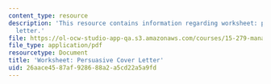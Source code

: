```yaml
---
content_type: resource
description: 'This resource contains information regarding worksheet: persuasive cover
  letter.'
file: https://ol-ocw-studio-app-qa.s3.amazonaws.com/courses/15-279-management-communication-for-undergraduates-fall-2012/26aace4587af928688a2a5cd22a5a9fd_MIT15_279F12_coverLttrWkst.pdf
file_type: application/pdf
resourcetype: Document
title: 'Worksheet: Persuasive Cover Letter'
uid: 26aace45-87af-9286-88a2-a5cd22a5a9fd
---
```

